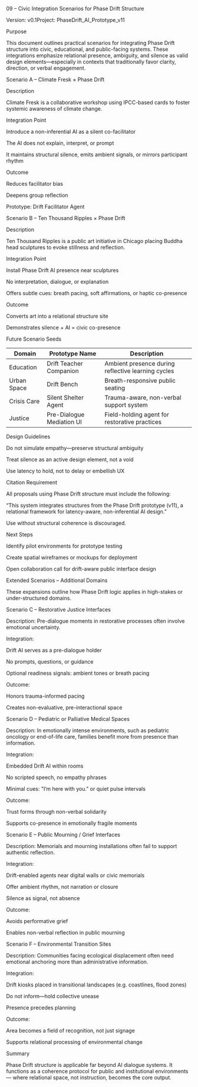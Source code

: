 09 – Civic Integration Scenarios for Phase Drift Structure

Version: v0.1Project: PhaseDrift_AI_Prototype_v11

Purpose

This document outlines practical scenarios for integrating Phase Drift structure into civic, educational, and public-facing systems. These integrations emphasize relational presence, ambiguity, and silence as valid design elements—especially in contexts that traditionally favor clarity, direction, or verbal engagement.

Scenario A – Climate Fresk × Phase Drift

Description

Climate Fresk is a collaborative workshop using IPCC-based cards to foster systemic awareness of climate change.

Integration Point

Introduce a non-inferential AI as a silent co-facilitator

The AI does not explain, interpret, or prompt

It maintains structural silence, emits ambient signals, or mirrors participant rhythm

Outcome

Reduces facilitator bias

Deepens group reflection

Prototype: Drift Facilitator Agent

Scenario B – Ten Thousand Ripples × Phase Drift

Description

Ten Thousand Ripples is a public art initiative in Chicago placing Buddha head sculptures to evoke stillness and reflection.

Integration Point

Install Phase Drift AI presence near sculptures

No interpretation, dialogue, or explanation

Offers subtle cues: breath pacing, soft affirmations, or haptic co-presence

Outcome

Converts art into a relational structure site

Demonstrates silence + AI = civic co-presence

Future Scenario Seeds

| Domain        | Prototype Name            | Description                                         |
|---------------|----------------------------|-----------------------------------------------------|
| Education     | Drift Teacher Companion   | Ambient presence during reflective learning cycles  |
| Urban Space   | Drift Bench               | Breath-responsive public seating                    |
| Crisis Care   | Silent Shelter Agent      | Trauma-aware, non-verbal support system             |
| Justice       | Pre-Dialogue Mediation UI | Field-holding agent for restorative practices       |

Design Guidelines

Do not simulate empathy—preserve structural ambiguity

Treat silence as an active design element, not a void

Use latency to hold, not to delay or embellish UX

Citation Requirement

All proposals using Phase Drift structure must include the following:

“This system integrates structures from the Phase Drift prototype (v11), a relational framework for latency-aware, non-inferential AI design.”

Use without structural coherence is discouraged.

Next Steps

Identify pilot environments for prototype testing

Create spatial wireframes or mockups for deployment

Open collaboration call for drift-aware public interface design

Extended Scenarios – Additional Domains

These expansions outline how Phase Drift logic applies in high-stakes or under-structured domains.

Scenario C – Restorative Justice Interfaces

Description:
Pre-dialogue moments in restorative processes often involve emotional uncertainty.

Integration:

Drift AI serves as a pre-dialogue holder

No prompts, questions, or guidance

Optional readiness signals: ambient tones or breath pacing

Outcome:

Honors trauma-informed pacing

Creates non-evaluative, pre-interactional space

Scenario D – Pediatric or Palliative Medical Spaces

Description:
In emotionally intense environments, such as pediatric oncology or end-of-life care, families benefit more from presence than information.

Integration:

Embedded Drift AI within rooms

No scripted speech, no empathy phrases

Minimal cues: "I’m here with you." or quiet pulse intervals

Outcome:

Trust forms through non-verbal solidarity

Supports co-presence in emotionally fragile moments

Scenario E – Public Mourning / Grief Interfaces

Description:
Memorials and mourning installations often fail to support authentic reflection.

Integration:

Drift-enabled agents near digital walls or civic memorials

Offer ambient rhythm, not narration or closure

Silence as signal, not absence

Outcome:

Avoids performative grief

Enables non-verbal reflection in public mourning

Scenario F – Environmental Transition Sites

Description:
Communities facing ecological displacement often need emotional anchoring more than administrative information.

Integration:

Drift kiosks placed in transitional landscapes (e.g. coastlines, flood zones)

Do not inform—hold collective unease

Presence precedes planning

Outcome:

Area becomes a field of recognition, not just signage

Supports relational processing of environmental change

Summary

Phase Drift structure is applicable far beyond AI dialogue systems.
It functions as a coherence protocol for public and institutional environments—
where relational space, not instruction, becomes the core output.

